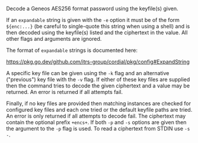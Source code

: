 Decode a Geneos AES256 format password using the keyfile(s) given.

If an `expandable` string is given with the `-e` option it must be of
the form `${enc:...}` (be careful to single-quote this string when using
a shell) and is then decoded using the keyfile(s) listed and the
ciphertext in the value. All other flags and arguments are ignored.

The format of `expandable` strings is documented here:

<https://pkg.go.dev/github.com/itrs-group/cordial/pkg/config#ExpandString>

A specific key file can be given using the `-k` flag and an alternative
("previous") key file with the `-v` flag. If either of these key files
are supplied then the command tries to decode the given ciphertext and a
value may be returned. An error is returned if all attempts fail.

Finally, if no key files are provided then matching instances are
checked for configured key files and each one tried or the default
keyfile paths are tried. An error is only returned if all attempts to
decode fail. The ciphertext may contain the optional prefix `+encs+`. If
both `-p` and `-s` options are given then the argument to the `-p` flag
is used. To read a ciphertext from STDIN use `-s -`.
